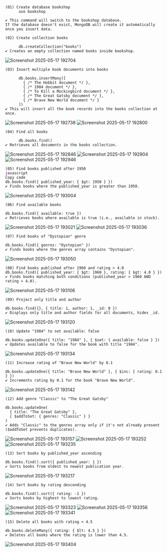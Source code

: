     (01) Create database bookshop 
          use bookshop
    
    ✔ This command will switch to the bookshop database.
    If the database doesn't exist, MongoDB will create it automatically once you insert data.
    
    (02) Create collection books
    
          db.createCollection("books")
    ✔ Creates an empty collection named books inside bookshop.

![Screenshot 2025-05-17 192704](https://github.com/user-attachments/assets/7cdb2d07-2c7e-4bb2-b782-a863a1a02166)

    (03) Insert multiple book documents into books
    
          db.books.insertMany([
            { /* The Hobbit document */ },
            { /* 1984 document */ },
            { /* To Kill a Mockingbird document */ },
            { /* The Great Gatsby document */ },
            { /* Brave New World document */ }
          ])
    ✔ This will insert all the book records into the books collection at once.

![Screenshot 2025-05-17 192738](https://github.com/user-attachments/assets/44950796-5850-4267-93ad-b3163b7a9605)
![Screenshot 2025-05-17 192800](https://github.com/user-attachments/assets/fd569a8a-947b-42d1-b9ea-051280401fc6)

    (04) Find all books
    
          db.books.find()
    ✔ Retrieves all documents in the books collection.

![Screenshot 2025-05-17 192846](https://github.com/user-attachments/assets/08421106-c775-466d-8cad-d183af37c097)
![Screenshot 2025-05-17 192904](https://github.com/user-attachments/assets/e01ea1b3-7a2a-4810-adc4-a5fc8d6d579d)
![Screenshot 2025-05-17 192946](https://github.com/user-attachments/assets/2c73b150-9b84-4fff-af27-b4a80d180394)

    (05) Find books published after 1950
    javascript
    Copy code
    db.books.find({ published_year: { $gt: 1950 } })
    ✔ Finds books where the published_year is greater than 1950.

![Screenshot 2025-05-17 193004](https://github.com/user-attachments/assets/e80d6c4d-8b1b-4a80-b8e4-d5bce3b9681b)


    (06) Find available books
    
    db.books.find({ available: true })
    ✔ Retrieves books where available is true (i.e., available in stock).
    
![Screenshot 2025-05-17 193021](https://github.com/user-attachments/assets/79a3c859-aa94-4a96-8abd-1e1f90400e3f)
![Screenshot 2025-05-17 193036](https://github.com/user-attachments/assets/90540823-af65-4191-802b-13b260e52a54)

    (07) Find books of "Dystopian" genre
    
    db.books.find({ genres: "Dystopian" })
    ✔ Finds books where the genres array contains "Dystopian".
   
![Screenshot 2025-05-17 193050](https://github.com/user-attachments/assets/a5ca1954-16dd-4c9b-8865-1155f228b7ef)

    (08) Find books published after 1960 and rating > 4.0
    db.books.find({ published_year: { $gt: 1960 }, rating: { $gt: 4.0 } })
    ✔ Finds books matching both conditions (published_year > 1960 AND rating > 4.0).
       
![Screenshot 2025-05-17 193106](https://github.com/user-attachments/assets/bb0b300b-a83e-448f-8b33-6e1b8d5cdf17)
 
    (09) Project only title and author
    
    db.books.find({}, { title: 1, author: 1, _id: 0 })
    ✔ Displays only title and author fields for all documents, hides _id.

![Screenshot 2025-05-17 193120](https://github.com/user-attachments/assets/c062bf5f-b616-4768-8675-352c5c0bebf3)

    (10) Update "1984" to set available: false
    
    db.books.updateOne({ title: "1984" }, { $set: { available: false } })
    ✔ Updates available to false for the book with title "1984".

![Screenshot 2025-05-17 193134](https://github.com/user-attachments/assets/69eb9d14-5fe3-4680-9cbf-34b04f296f13)

    (11) Increase rating of "Brave New World" by 0.1
    
    db.books.updateOne({ title: "Brave New World" }, { $inc: { rating: 0.1 } })
    ✔ Increments rating by 0.1 for the book "Brave New World".

![Screenshot 2025-05-17 193142](https://github.com/user-attachments/assets/121db3dc-2da6-4918-87b2-906b354ecd6b)

    (12) Add genre "Classic" to "The Great Gatsby"
    
    db.books.updateOne(
      { title: "The Great Gatsby" },
      { $addToSet: { genres: "Classic" } }
    )
    ✔ Adds "Classic" to the genres array only if it's not already present ($addToSet prevents duplicates).

![Screenshot 2025-05-17 193157](https://github.com/user-attachments/assets/b124d803-fc0c-49e0-b135-1132234e3f6d)
![Screenshot 2025-05-17 193252](https://github.com/user-attachments/assets/46c73cef-13f7-4e44-9a38-922c812980f8)
![Screenshot 2025-05-17 193235](https://github.com/user-attachments/assets/52aae9b1-3616-497e-a013-9c9c1a8dbbe5)

    (13) Sort books by published_year ascending
    
    db.books.find().sort({ published_year: 1 })
    ✔ Sorts books from oldest to newest publication year.

![Screenshot 2025-05-17 193217](https://github.com/user-attachments/assets/e4fe9a06-5488-45ae-acc1-25c28e459a1c)


    (14) Sort books by rating descending
    
    db.books.find().sort({ rating: -1 })
    ✔ Sorts books by highest to lowest rating.

![Screenshot 2025-05-17 193323](https://github.com/user-attachments/assets/13d38226-1930-48e1-9505-a2f594205aab)
![Screenshot 2025-05-17 193356](https://github.com/user-attachments/assets/57f81b2d-a917-44ff-b4cb-a74de94e6997)
![Screenshot 2025-05-17 193341](https://github.com/user-attachments/assets/e7b3d414-002e-454f-82b4-14de374a1c47)

    
    (15) Delete all books with rating < 4.5
    
    db.books.deleteMany({ rating: { $lt: 4.5 } })
    ✔ Deletes all books where the rating is lower than 4.5.
![Screenshot 2025-05-17 193404](https://github.com/user-attachments/assets/cb775ca5-e5e9-4a58-9654-4ad1fd2640ef)



